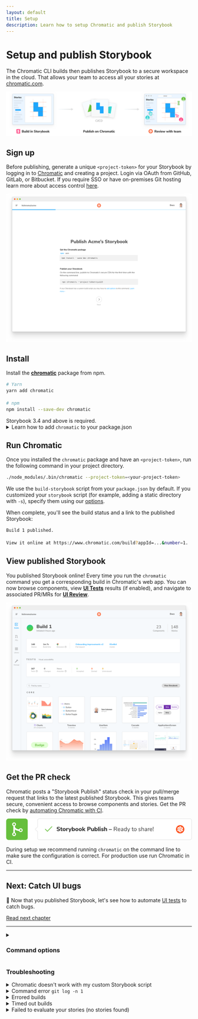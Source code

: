 ```yaml
---
layout: default
title: Setup
description: Learn how to setup Chromatic and publish Storybook
---
```


# Setup and publish Storybook

The Chromatic CLI builds then publishes Storybook to a secure workspace in the cloud. That allows your team to access all your stories at [chromatic.com](https://www.chromatic.com/start).

![Publish Storybook](img/workflow-publish.png)

## Sign up

Before publishing, generate a unique `<project-token>` for your Storybook by logging in to [Chromatic](https://www.chromatic.com/start) and creating a project. Login via OAuth from GitHub, GitLab, or Bitbucket. If you require SSO or have on-premises Git hosting learn more about access control [here](access#authentication).

![Setup project](img/setup.png)

## Install

Install the [**chromatic**](https://www.npmjs.com/package/chromatic) package from npm.

```bash
# Yarn
yarn add chromatic

# npm
npm install --save-dev chromatic
```

<div class="aside">Storybook 3.4 and above is required.</div>

<details>

<summary>Learn how to add <code>chromatic</code> to your package.json</summary>

The `chromatic` command will also give you the option of adding an npm script to your `package.json` so you can run future builds with `npm run chromatic/yarn chromatic`. If you want to add it manually, it should look something like:

```json
{
  "scripts": {
    "chromatic": "chromatic"
  }
}
```

The above script command will pick up your project token by reading the `CHROMATIC_PROJECT_TOKEN` environment variable. After adding the above, ensure you set `CHROMATIC_PROJECT_TOKEN` when you run builds---such as in your CI config.

If you allowed `chromatic` to add the above line, it will also have written the environment variable to your `package.json`. This environment variable can also be set via your CI config for extra privacy.

</details>

## Run Chromatic

Once you installed the `chromatic` package and have an `<project-token>`, run the following command in your project directory.

```bash
./node_modules/.bin/chromatic --project-token=<your-project-token>
```

<div class="aside">
We use the <code>build-storybook</code> script from your <code>package.json</code> by default. If you customized your <code>storybook</code> script (for example, adding a static directory with <code>-s</code>), specify them using our <a href="cli">options</a>.
</div>

When complete, you'll see the build status and a link to the published Storybook:

```bash
Build 1 published.

View it online at https://www.chromatic.com/build?appId=...&number=1.
```

## View published Storybook

You published Storybook online! Every time you run the `chromatic` command you get a corresponding build in Chromatic's web app. You can now browse components, view [**UI Tests**](test) results (if enabled), and navigate to associated PR/MRs for [**UI Review**](review).

![Build for publish](img/build-publish-only.png)

## Get the PR check

Chromatic posts a "Storybook Publish" status check in your pull/merge request that links to the latest published Storybook. This gives teams secure, convenient access to browse components and stories. Get the PR check by [automating Chromatic with CI](ci).

![PR badge for publish](img/prbadge-publish.png)

<div class="aside">During setup we recommend running <code>chromatic</code> on the command line to make sure the configuration is correct. For production use run Chromatic in CI.</div>

---

## Next: Catch UI bugs

📸 Now that you published Storybook, let's see how to automate [UI tests](test) to catch bugs.

<a class="btn primary round" href="test">Read next chapter</a>

---

<details>
<summary><h3 class="no-anchor">Command options</h3></summary>

If you have customized the way your Storybook runs, you may need to pass additional options to the `chromatic` command. Learn more in the [package documentation](https://github.com/chromaui/chromatic-cli#main-options).

</details>

### Troubleshooting

<details>
<summary>Chromatic doesn't work with my custom Storybook script</code></summary>

We do our best to interpret your Storybook script in package.json, but you might need to pass additional options to the `chromatic` command. [Check out all the options »](cli)

</details>

<details>
<summary>Command error <code>git log -n 1</code></summary>

This error often appears when `git` is not available in your CI environment. Chromatic uses `git` to associate commits to pull/merge requests and set baselines. We require that an executable git is available (on the `$PATH` ) of the `chromatic` script.

**Common cases:**

- Docker containers: Git may not be installed on certain Docker containers. You'll need to make the image includes Git.
- Heroku CI: Git history isn't available by default. You'll have to give Heroku auth access to your repo so that it can clone it before running CI. This can be unideal. Some customers end up using other CI providers to run Chromatic like GitHub Actions (free) or CircleCI.
- Google Cloud CI: The `.git` folder is ignored by default. Based on [their documentation](https://github.com/GoogleCloudPlatform/cloud-builders/issues/236#issuecomment-374629200) you can try `.gcloudignore`. However, some customers have run into trouble with this solution and instead opted to use other CI providers to run Chromatic like GitHub Actions (free) or CircleCI.
- You don't use Git: Enable Git version control in your project and try Chromatic again.

**Debug yourself:**

- Try running the command manually `git log -n 1 --format="%H,%ct,%ce,%cn"` and check if there are errors

</details>

<details>
<summary>Errored builds</summary>

Chromatic builds and runs Storybook flawlessly _most of the time_, but we're not perfect (we wish). Sometimes builds don't run due to rare infrastructure issues. If this happens, try to re-run the build via your CI provider. We keep track of these errors to improve the service.

</details>

<details>
<summary>Timed out builds</summary>

Chromatic takes snapshots very quickly. However, if we lose the connection to your server (for instance if you stop your server mid-build, or your internet connection goes down), builds can time out. Check your connection and try restarting the build.

</details>

<details>
<summary>Failed to evaluate your stories (no stories found)</summary>

We use [JSDOM](https://github.com/tmpvar/jsdom) to evaluate your stories in a simulated browser environment. JSDOM doesn't support every browser-specific construct or API. Our package provides shims for [common constructs](https://github.com/chromaui/chromatic-cli/blob/19751d87d950a2aecefb522e57c9a13c8c34fe54/bin/lib/jsdom-shims.js), but you may need mock them out yourself for extra coverage. Pass `--debug` to the script command to get extra info if it fails.

</details>
